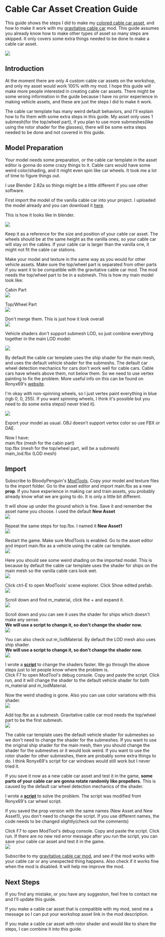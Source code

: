 # Cable Car Asset Creation Guide
This guide shows the steps I did to make my [colored cable car asset](https://steamcommunity.com/sharedfiles/filedetails/?id=2088780350), and how to make it work with my [gravitative cable car](https://steamcommunity.com/workshop/filedetails/?id=2094830335) mod. This guide assumes you already know how to make other types of asset so many steps are skipped. It only covers some extra things needed to be done to make a cable car asset.  
  
![](https://i.imgur.com/tQLi7fI.png)

## Introduction
At the moment there are only 4 custom cable car assets on the workshop, and only my asset would work 100% with my mod. I hope this guide will make more people interested in creating cable car assets. There might be some wrong information in the guide because I have no prior experience in making vehicle assets, and these are just the steps I did to make it work. 

The cable car template has many weird default behaviors, and I'll explain how to fix them with some extra steps in this guide. My asset only uses 1 submesh(for the top/wheel part), if you plan to use more submeshes(like using the rotor shader for the glasses), there will be some extra steps needed to be done and not covered in this guide.


## Model Preparation
Your model needs some preparation, or the cable car template in the asset editor is gonna do some crazy things to it. Cable cars would have some weird color/shading, and it might even spin like car wheels. It took me a lot of time to figure things out. 

I use Blender 2.82a so things might be a little different if you use other software.

First import the model of the vanilla cable car into your project. I uploaded the model already and you can download it [here](https://drive.google.com/open?id=1d3u-SkFMAYJlrl3E123xp199TNqTamey).

This is how it looks like in blender.  

![](https://i.imgur.com/CLiX7w1.jpg)

Keep it as a reference for the size and position of your cable car asset. The wheels should be at the same height as the vanilla ones, so your cable car will stay on the cables. If your cable car is larger than the vanilla one, it might not fit the cable car stations.


Make your model and texture in the same way as you would for other vehicle assets. Make sure the top/wheel part is separated from other parts if you want it to be compatible with the gravitative cable car mod. The mod needs the top/wheel part to be in a submesh. This is how my main model look like:

Cabin Part  
![](https://i.imgur.com/KvQftTj.jpg)

Top/Wheel Part  
![](https://i.imgur.com/ocFtp4c.jpg)

Don't merge them. This is just how it look overall  
![](https://i.imgur.com/hCeQS1j.jpg)


Vehicle shaders don't support submesh LOD, so just combine everything together in the main LOD model:  

![](https://i.imgur.com/AgJr1Pl.jpg)

By default the cable car template uses the ship shader for the main mesh, and uses the default vehicle shader for the submeshs. The default car wheel detection mechanics for cars don't work well for cable cars. Cable cars have wheels above them, not below them. So we need to use vertex painting to fix the problem. More useful info on this can be found on Ronyx69's [website](https://cslmodding.info/shader/vehicle-wheels/).

I'm okay with non-spinning wheels, so I just vertex paint everything in blue (rgb 0, 0, 255). If you want spinning wheels, I think it's possible but you need to do some extra steps(I never tried it). 

![](https://i.imgur.com/wMBzYiu.jpg)

Export your model as usual. OBJ doesn't support vertex color so use FBX or DAE.   

Now I have:  
main.fbx (mesh for the cabin part)   
top.fbx (mesh for the top/wheel part, will be a submesh)  
main_lod.fbx (LOD mesh)  

## Import

Subscribe to BloodyPenguin's [ModTools](https://steamcommunity.com/sharedfiles/filedetails/?id=450877484). Copy your model and texture files to the import folder. Go to the asset editor and import main.fbx as a new **prop**. If you have experience in making car and train assets, you probably already know what we are going to do. It is only a little bit different.

It will show up under the ground which is fine. Save it and remember the asset name you choose. I used the default **New Asset**    
![](https://i.imgur.com/Q9uJnyb.jpg)

Repeat the same steps for top.fbx. I named it **New Asset1**  
![](https://i.imgur.com/dDp4Icy.jpg)

Restart the game. Make sure ModTools is enabled. Go to the asset editor and import main.fbx as a vehicle using the cable car template.  
![](https://i.imgur.com/yhnRJoI.jpg)

Here you should see some weird shading on the imported model. This is because by default the cable car template uses the shader for ships on the main mesh so the vanilla cable cars look wet.  
![](https://i.imgur.com/9tHeqxv.jpg)

Click ctrl-E to open ModTools' scene explorer. Click  Show edited prefab.  
![](https://i.imgur.com/8imnx6d.jpg)

Scroll down and find m_material, click the + and expand it.  
![](https://i.imgur.com/OT8Q8K6.jpg) 

Scroll down and you can see it uses the shader for ships which doesn't make any sense.  
**We will use a script to change it, so don't change the shader now.**  
![](https://i.imgur.com/Ts9azTW.jpg)

You can also check out m_lodMaterial. By default the LOD mesh also uses ship shader.  
**We will use a script to change it, so don't change the shader now.**  
![](https://i.imgur.com/VnHiRkl.jpg)

I wrote a [**script**](https://github.com/sway2020/GravitativeCableCar/blob/master/cable_car_asset_guide/shader.cs) to change the shaders faster. We go through the above steps just to let people know where the problem is.  
Click F7 to open ModTool's debug console. Copy and paste the script. Click run, and it will change the shader to the default vehicle shader for both m_material and m_lodMaterial.  

Now the weird shading is gone. Also you can use color variations with this shader.  
![](https://i.imgur.com/MKCY05w.jpg)

Add top.fbx as a submesh. Gravitative cable car mod needs the top/wheel part to be the first submesh.  
![](https://i.imgur.com/mw4Kj3X.jpg)

The cable car template uses the default vehicle shader for submeshes so we don't need to change the shader for the submeshes. If you want to use the original ship shader for the main mesh, then you should change the shader for the submeshes or it would look weird. If you want to use the rotor shader for other submeshes, there are probably some extra things to do. I think Ronyx69's script for car windows would still work but I never tried it.

If you save it now as a new cable car asset and test it in the game, **some parts of your cable car are gonna rotate randomly like propellers.** This is caused by the default car wheel detection mechanics of the shader. 

I wrote a [**script**](https://github.com/sway2020/GravitativeCableCar/blob/master/cable_car_asset_guide/cable_car_script.cs) to solve the problem. The script was modified from Ronyx69's car wheel script.  

If you saved the prop version with the same names (New Asset and New Asset1), you don't need to change the script.
If you use different names, the code needs to be changed slightly(check out the comments)

Click F7 to open ModTool's debug console. Copy and paste the script. Click run.
If there are no new red error message after you run the script, you can save your cable car asset and test it in the game.   
![](https://i.imgur.com/FRwYFle.jpg)

Subscribe to my [gravitative cable car mod](https://steamcommunity.com/workshop/filedetails/?id=2094830335), and see if the mod works with your cable car or any unexpected thing happens.
Also check if it works fine when the mod is disabled. It will help me improve the mod.  

## Next Steps
If you find any mistake, or you have any suggeston, feel free to contact me and I'll update this guide.  

If you make a cable car asset that is compatible with my mod, send me a message so I can put your workshop asset link in the mod description. 

If you make a cable car asset with rotor shader and would like to share the steps, I can combine it into this guide.  
